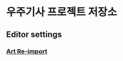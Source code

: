 우주기사 프로젝트 저장소
=============
## Editor settings

### [Art Re-import](/documents/resource_reimport.md)
